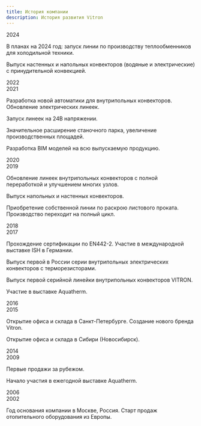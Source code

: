 ```yaml
---
title: История компании
description: История развития Vitron
---
```


<div class="timeline timeline--snake">
  <div class="timeline__row timeline__row--right">
    <div class="timeline__node">
      <span class="timeline__year">2024</span>
    </div>
    <div class="timeline__text">
      <p>В планах на 2024 год: запуск линии по производству теплообменников для холодильной техники.</p>
    </div>
  </div>

  <div class="timeline__row timeline__row--left">
    <div class="timeline__text">
      <p>Выпуск настенных и напольных конвекторов (водяные и электрические) с принудительной конвекцией.</p>
    </div>
    <div class="timeline__node">
      <span class="timeline__year">2022</span>
    </div>
  </div>

  <div class="timeline__row timeline__row--right">
    <div class="timeline__node">
      <span class="timeline__year">2021</span>
    </div>
    <div class="timeline__text">
      <p>Разработка новой автоматики для внутрипольных конвекторов. Обновление электрических линеек.</p>
      <p>Запуск линеек на 24В напряжении.</p>
    </div>
  </div>

  <div class="timeline__row timeline__row--left">
    <div class="timeline__text">
      <p>Значительное расширение станочного парка, увеличение производственных площадей.</p>
      <p>Разработка BIM моделей на всю выпускаемую продукцию.</p>
    </div>
    <div class="timeline__node">
      <span class="timeline__year">2020</span>
    </div>
  </div>

  <div class="timeline__row timeline__row--right">
    <div class="timeline__node">
      <span class="timeline__year">2019</span>
    </div>
    <div class="timeline__text">
      <p>Обновление линеек внутрипольных конвекторов с полной переработкой и улучшением многих узлов.</p>
      <p>Выпуск напольных и настенных конвекторов.</p>
    </div>
  </div>

  <div class="timeline__row timeline__row--left">
    <div class="timeline__text">
      <p>Приобретение собственной линии по раскрою листового проката. Производство переходит на полный цикл.</p>
    </div>
    <div class="timeline__node">
      <span class="timeline__year">2018</span>
    </div>
  </div>

  <div class="timeline__row timeline__row--right">
    <div class="timeline__node">
      <span class="timeline__year">2017</span>
    </div>
    <div class="timeline__text">
      <p>Прохождение сертификации по EN442-2. Участие в международной выставке ISH в Германии.</p>
      <p>Выпуск первой в России серии внутрипольных электрических конвекторов с терморезисторами.</p>
    </div>
  </div>

  <div class="timeline__row timeline__row--left">
    <div class="timeline__text">
      <p>Выпуск первой серийной линейки внутрипольных конвекторов VITRON.</p>
      <p>Участие в выставке Aquatherm.</p>
    </div>
    <div class="timeline__node">
      <span class="timeline__year">2016</span>
    </div>
  </div>

  <div class="timeline__row timeline__row--right">
    <div class="timeline__node">
      <span class="timeline__year">2015</span>
    </div>
    <div class="timeline__text">
      <p>Открытие офиса и склада в Санкт-Петербурге. Создание нового бренда Vitron.</p>
    </div>
  </div>

  <div class="timeline__row timeline__row--left">
    <div class="timeline__text">
      <p>Открытие офиса и склада в Сибири (Новосибирск).</p>
    </div>
    <div class="timeline__node">
      <span class="timeline__year">2014</span>
    </div>
  </div>

  <div class="timeline__row timeline__row--right">
    <div class="timeline__node">
      <span class="timeline__year">2009</span>
    </div>
    <div class="timeline__text">
      <p>Первые продажи за рубежом.</p>
    </div>
  </div>

  <div class="timeline__row timeline__row--left">
    <div class="timeline__text">
      <p>Начало участия в ежегодной выставке Aquatherm.</p>
    </div>
    <div class="timeline__node">
      <span class="timeline__year">2006</span>
    </div>
  </div>

  <div class="timeline__row timeline__row--right">
    <div class="timeline__node">
      <span class="timeline__year">2002</span>
    </div>
    <div class="timeline__text">
      <p>Год основания компании в Москве, Россия. Старт продаж отопительного оборудования из Европы.</p>
    </div>
  </div>
</div>
